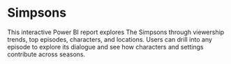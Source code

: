 # Simpsons
This interactive Power BI report explores The Simpsons through viewership trends, top episodes, characters, and locations. Users can drill into any episode to explore its dialogue and see how characters and settings contribute across seasons.
